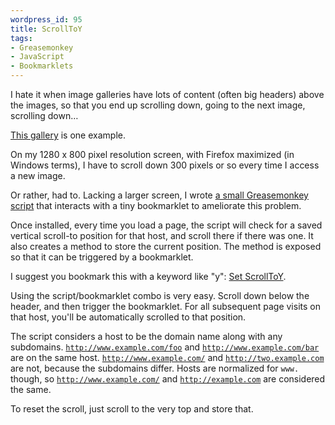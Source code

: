 ```yaml
--- 
wordpress_id: 95
title: ScrollToY
tags: 
- Greasemonkey
- JavaScript
- Bookmarklets
---
```

I hate it when image galleries have lots of content (often big headers) above the images, so that you end up scrolling down, going to the next image, scrolling down&hellip;

<a href="http://www.fz.se/bildarkiv/image.php?id=38805">This gallery</a> is one example.

On my 1280 x 800 pixel resolution screen, with Firefox maximized (in Windows terms), I have to scroll down 300 pixels or so every time I access a new image.

Or rather, had to. Lacking a larger screen, I wrote <a href="http://userscripts.org/scripts/show/7126">a small Greasemonkey script</a> that interacts with a tiny bookmarklet to ameliorate this problem.

<!--more-->

Once installed, every time you load a page, the script will check for a saved vertical scroll-to position for that host, and scroll there if there was one. It also creates a method to store the current position. The method is exposed so that it can be triggered by a bookmarklet.

I suggest you bookmark this with a keyword like "y": <a href="javascript:GM_setY()">Set ScrollToY</a>.

Using the script/bookmarklet combo is very easy. Scroll down below the header, and then trigger the bookmarklet. For all subsequent page visits on that host, you'll be automatically scrolled to that position.

The script considers a host to be the domain name along with any subdomains. <code>http://www.example.com/foo</code> and <code>http://www.example.com/bar</code> are on the same host. <code>http://www.example.com/</code> and <code>http://two.example.com</code> are not, because the subdomains differ. Hosts are normalized for <code>www.</code> though, so <code>http://www.example.com/</code> and <code>http://example.com</code> are considered the same. 

To reset the scroll, just scroll to the very top and store that.
